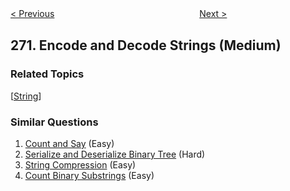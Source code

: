 <!--|This file generated by command(leetcode description); DO NOT EDIT.    |-->
<!--+----------------------------------------------------------------------+-->
<!--|@author    Openset <openset.wang@gmail.com>                           |-->
<!--|@link      https://github.com/openset                                 |-->
<!--|@home      https://github.com/openset/leetcode                        |-->
<!--+----------------------------------------------------------------------+-->

[< Previous](https://github.com/openset/leetcode/tree/master/problems/closest-binary-search-tree-value "Closest Binary Search Tree Value")
　　　　　　　　　　　　　　　　
[Next >](https://github.com/openset/leetcode/tree/master/problems/closest-binary-search-tree-value-ii "Closest Binary Search Tree Value II")

## 271. Encode and Decode Strings (Medium)



### Related Topics
  [[String](https://github.com/openset/leetcode/tree/master/tag/string/README.md)]

### Similar Questions
  1. [Count and Say](https://github.com/openset/leetcode/tree/master/problems/count-and-say) (Easy)
  1. [Serialize and Deserialize Binary Tree](https://github.com/openset/leetcode/tree/master/problems/serialize-and-deserialize-binary-tree) (Hard)
  1. [String Compression](https://github.com/openset/leetcode/tree/master/problems/string-compression) (Easy)
  1. [Count Binary Substrings](https://github.com/openset/leetcode/tree/master/problems/count-binary-substrings) (Easy)
